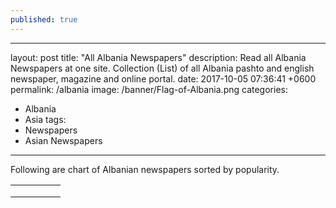 ```yaml
---
published: true
---
```

---
layout: post
title:  "All Albania Newspapers"
description: Read all Albania Newspapers at one site. Collection (List) of all Albania pashto and english newspaper, magazine and online portal.
date:   2017-10-05 07:36:41 +0600
permalink: /albania
image: /banner/Flag-of-Albania.png
categories:
  - Albania
  - Asia
tags:
  - Newspapers
  - Asian Newspapers
---
Following are chart of Albanian newspapers sorted by popularity.


|   |   |   |   |   |
|---|---|---|---|---|
|   |   |   |   |   |
|   |   |   |   |   |
|   |   |   |   |   |
